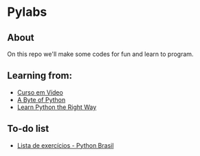 # Pylabs
## About

On this repo we'll make some codes for fun and learn to program.

## Learning from:

* [Curso em Vídeo](https://www.youtube.com/watch?v=S9uPNppGsGo&list=PLvE-ZAFRgX8hnECDn1v9HNTI71veL3oW0&ab_channel=CursoemV%C3%ADdeo)
* [A Byte of Python](https://python.swaroopch.com/basics.html)
* [Learn Python the Right Way](https://learnpythontherightway.com/)

## To-do list

* [Lista de exercícios - Python Brasil](https://wiki.python.org.br/ListaDeExercicios)